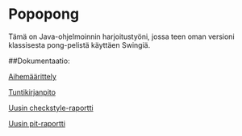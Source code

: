 # Popopong

Tämä on Java-ohjelmoinnin harjoitustyöni, jossa teen oman versioni klassisesta pong-pelistä käyttäen Swingiä.

##Dokumentaatio:

[Aihemäärittely](https://github.com/irenenikk/Popopong/blob/master/dokumentaatio/aiheenKuvausJaRakenne.md)

[Tuntikirjanpito](https://github.com/irenenikk/Popopong/blob/master/dokumentaatio/tuntikirjanpito.md)

[Uusin checkstyle-raportti](https://htmlpreview.github.io/?https://github.com/irenenikk/Popopong/blob/master/dokumentaatio/checkstyle-raportti/checkstyle.html)

[Uusin pit-raportti](https://htmlpreview.github.io/?https://github.com/irenenikk/Popopong/blob/master/dokumentaatio/pit-raportti/201702240823/index.html)
